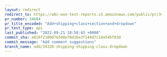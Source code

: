 ```yaml
---
layout: redirect
redirect_to: https://a8c-woo-test-reports.s3.amazonaws.com/public/pr/34684/api/index.html
pr_number: 34684
pr_title_encoded: "Add+shipping+class+section+and+dropdown"
pr_test_type: api
last_published: "2022-09-21 18:58:43 +0000"
commit_sha: e816f2180d7b340e70d16e3f144d7c14a54bf83d
commit_message: "Add comment suggestions"
branch_name: add/34328-shipping-shipping-class-dropdown
---
```


